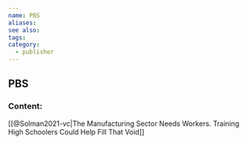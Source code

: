 ```yaml
---
name: PBS
aliases:
see also:
tags:
category:
  - publisher
---
```


## PBS

### Content:
[[@Solman2021-vc|The Manufacturing Sector Needs Workers. Training High Schoolers Could Help Fill That Void]]